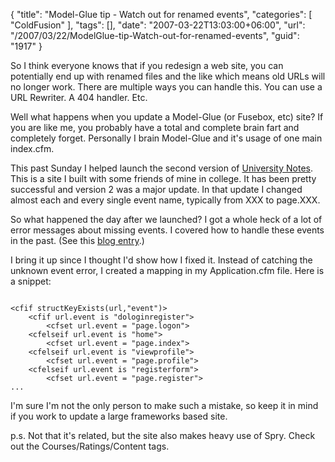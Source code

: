 {
	"title": "Model-Glue tip - Watch out for renamed events",
	"categories": [
		"ColdFusion"
	],
	"tags": [],
	"date": "2007-03-22T13:03:00+06:00",
	"url": "/2007/03/22/ModelGlue-tip-Watch-out-for-renamed-events",
	"guid": "1917"
}

So I think everyone knows that if you redesign a web site, you can potentially end up with renamed files and the like which means old URLs will no longer work. There are multiple ways you can handle this. You can use a URL Rewriter. A 404 handler. Etc.

Well what happens when you update a Model-Glue (or Fusebox, etc) site? If you are like me, you probably have a total and complete brain fart and completely forget. Personally I brain Model-Glue and it's usage of one main index.cfm. 

This past Sunday I helped launch the second version of <a href="http://www.universitynotes.net">University Notes</a>. This is a site I built with some friends of mine in college. It has been pretty successful and version 2 was a major update. In that update I changed almost each and every single event name, typically from XXX to page.XXX. 

So what happened the day after we launched? I got a whole heck of a lot of error messages about missing events. I covered how to handle these events in the past. (See this <a href="http://ray.camdenfamily.com/index.cfm/2006/11/5/Handling-unknown-events-in-ModelGlue">blog entry</a>.) 

I bring it up since I thought I'd show how I fixed it. Instead of catching the unknown event error, I created a mapping in my Application.cfm file. Here is a snippet:

<code>
&lt;cfif structKeyExists(url,"event")&gt;
	&lt;cfif url.event is "dologinregister"&gt;
		&lt;cfset url.event = "page.logon"&gt;
	&lt;cfelseif url.event is "home"&gt;
		&lt;cfset url.event = "page.index"&gt;
	&lt;cfelseif url.event is "viewprofile"&gt;
		&lt;cfset url.event = "page.profile"&gt;
	&lt;cfelseif url.event is "registerform"&gt;
		&lt;cfset url.event = "page.register"&gt;		
...
</code>

I'm sure I'm not the only person to make such a mistake, so keep it in mind if you work to update a large frameworks based site. 

p.s. Not that it's related, but the site also makes heavy use of Spry. Check out the Courses/Ratings/Content tags.